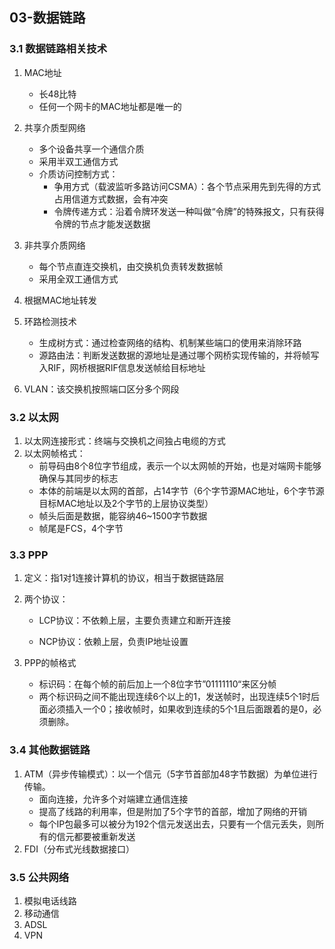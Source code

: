 ## 03-数据链路

### 3.1 数据链路相关技术

1. MAC地址
   - 长48比特
   - 任何一个网卡的MAC地址都是唯一的
2. 共享介质型网络
   - 多个设备共享一个通信介质
   - 采用半双工通信方式
   - 介质访问控制方式：
     - 争用方式（载波监听多路访问CSMA）：各个节点采用先到先得的方式占用信道方式数据，会有冲突
     - 令牌传递方式：沿着令牌环发送一种叫做“令牌”的特殊报文，只有获得令牌的节点才能发送数据

3. 非共享介质网络
   - 每个节点直连交换机，由交换机负责转发数据帧
   - 采用全双工通信方式
4. 根据MAC地址转发
5. 环路检测技术
   - 生成树方式：通过检查网络的结构、机制某些端口的使用来消除环路
   - 源路由法：判断发送数据的源地址是通过哪个网桥实现传输的，并将帧写入RIF，网桥根据RIF信息发送帧给目标地址
6. VLAN：该交换机按照端口区分多个网段

### 3.2 以太网

1. 以太网连接形式：终端与交换机之间独占电缆的方式
2. 以太网帧格式：
   - 前导码由8个8位字节组成，表示一个以太网帧的开始，也是对端网卡能够确保与其同步的标志
   - 本体的前端是以太网的首部，占14字节（6个字节源MAC地址，6个字节源目标MAC地址以及2个字节的上层协议类型）
   - 帧头后面是数据，能容纳46~1500字节数据
   - 帧尾是FCS，4个字节

### 3.3 PPP

1. 定义：指1对1连接计算机的协议，相当于数据链路层

2. 两个协议：

   - LCP协议：不依赖上层，主要负责建立和断开连接

   - NCP协议：依赖上层，负责IP地址设置

3. PPP的帧格式

   - 标识码：在每个帧的前后加上一个8位字节”01111110“来区分帧
   - 两个标识码之间不能出现连续6个以上的1，发送帧时，出现连续5个1时后面必须插入一个0；接收帧时，如果收到连续的5个1且后面跟着的是0，必须删除。

### 3.4 其他数据链路

1. ATM（异步传输模式）：以一个信元（5字节首部加48字节数据）为单位进行传输。
   - 面向连接，允许多个对端建立通信连接
   - 提高了线路的利用率，但是附加了5个字节的首部，增加了网络的开销
   - 每个IP包最多可以被分为192个信元发送出去，只要有一个信元丢失，则所有的信元都要被重新发送
2. FDI（分布式光线数据接口）

### 3.5 公共网络

1. 模拟电话线路
2. 移动通信
3. ADSL
4. VPN

